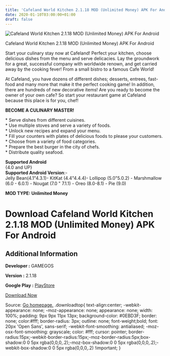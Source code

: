 ```yaml
---
title: 'Cafeland World Kitchen 2.1.18 MOD (Unlimited Money) APK For Android'
date: 2020-01-10T03:00:00+01:00
draft: false
---
```


![Cafeland World Kitchen 2.1.18 MOD (Unlimited Money) APK For Android](https://i0.wp.com/apkhome.net/wp-content/uploads/2020/01/Cafeland-World-Kitchen-2.1.18-MOD-Unlimited-Money.png "Cafeland World Kitchen 2.1.18 MOD (Unlimited Money) APK For Android")

  

Cafeland World Kitchen 2.1.18 MOD (Unlimited Money) APK For Android

Start your culinary stay now at Cafeland! Perfect your kitchen, choose delicious dishes from the menu and serve delicacies. Lay the groundwork for a great, successful company with worldwide renown, and get carried away by the cooking fever! From a small bistro to a famous Cafe World!

At Cafeland, you have dozens of different dishes; desserts, entrees, fast-food and many more that make it the perfect cooking game! In addition, there are hundreds of new decorative items! Are you ready to become the owner of your own cafe? So start your restaurant game at Cafeland because this place is for you, chef!

**BECOME A CULINARY MASTER!**

\* Serve dishes from different cuisines.  
\* Use multiple stoves and serve a variety of foods.  
\* Unlock new recipes and expand your menu.  
\* Fill your counters with plates of delicious foods to please your customers.  
\* Choose from a variety of food categories.  
\* Prepare the best burger in the city of chefs.  
\* Distribute quality seafood.

**Supported Android**  
{4.0 and UP}  
**Supported Android Version**:-  
Jelly Bean(4.1"4.3.1)- KitKat (4.4"4.4.4)- Lollipop (5.0"5.0.2) - Marshmallow (6.0 - 6.0.1) - Nougat (7.0 " 7.1.1) - Oreo (8.0-8.1) - Pie (9.0)

**MOD TYPE: Unlimited Money**

Download Cafeland World Kitchen 2.1.18 MOD (Unlimited Money) APK For Android
============================================================================

Additional Information
----------------------

**Developer :** GAMEGOS

**Version :** 2.1.18

**Google Play :** [PlayStore](https://play.google.com/store/apps/details?id=com.gamegos.mobile.cafeland)

  

[Download Now](https://store4app.co/post/cafeland-world-kitchen-2-1-18-mod-unlimited-money-apk-for-android_1578594784)

  
Source: [Go homepage.](https://store4app.co/post/cafeland-world-kitchen-2-1-18-mod-unlimited-money-apk-for-android_1578594784) .downloadtop{ text-align:center; -webkit-appearance: none; -moz-appearance: none; appearance: none; width: 100%; padding: 9px 9px 11px 13px; background-color: #0EBD3F; border: none; color:#fff; border-radius: 3px; outline: none; font-weight;bold; font: 20px 'Open Sans', sans-serif; -webkit-font-smoothing: antialiased; -moz-osx-font-smoothing: grayscale; color: #fff; cursor: pointer; border-radius:15px;-webkit-border-radius:15px;-moz-border-radius:5px;box-shadow:0 0 5px rgba(0,0,0,.2);-moz-box-shadow:0 0 5px rgba(0,0,0,.2);-webkit-box-shadow:0 0 5px rgba(0,0,0,.2) !important; }